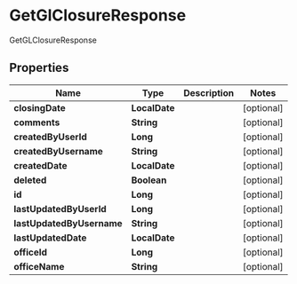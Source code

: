 

# GetGlClosureResponse

GetGLClosureResponse

## Properties

| Name | Type | Description | Notes |
|------------ | ------------- | ------------- | -------------|
|**closingDate** | **LocalDate** |  |  [optional] |
|**comments** | **String** |  |  [optional] |
|**createdByUserId** | **Long** |  |  [optional] |
|**createdByUsername** | **String** |  |  [optional] |
|**createdDate** | **LocalDate** |  |  [optional] |
|**deleted** | **Boolean** |  |  [optional] |
|**id** | **Long** |  |  [optional] |
|**lastUpdatedByUserId** | **Long** |  |  [optional] |
|**lastUpdatedByUsername** | **String** |  |  [optional] |
|**lastUpdatedDate** | **LocalDate** |  |  [optional] |
|**officeId** | **Long** |  |  [optional] |
|**officeName** | **String** |  |  [optional] |



